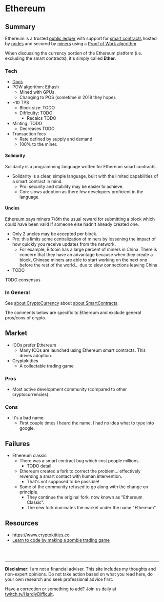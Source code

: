 
# Ethereum

## Summary

Ethereum is a trusted [public ledger](about/PublicLedger.md) with support for [smart contracts](about/SmartContracts.md) hosted by [nodes](about/Nodes.md) and secured by [miners](about/Miners.md) using a [Proof of Work algorithm](about/ProofOfWork.md).

When discussing the currency portion of the Ethereum platform (i.e. excluding the smart contracts), it's simply called **Ether**.

### Tech

 - [Docs](http://www.ethdocs.org/en/latest/)
 - POW algorithm: Ethash
    - Mined with GPUs.
    - Changing to POS (sometime in 2018 they hope).
 - ~10 TPS
   - Block size: TODO
   - Difficulty: TODO
     - Recalcs TODO
 - Minting: TODO
    - Decreases TODO
 - Transaction fees
    - Rate defined by supply and demand.
    - 100% to the miner.

#### Solidarity

Solidarity is a programming language written for Ethereum smart contracts. 

 - Solidarity is a clear, simple language, built with the limited capabilities of a smart contract in mind.
    - Pro: security and stability may be easier to achieve.
    - Con: slows adoption as there few developers proficient in the language.

#### Uncles

Ethereum pays miners 7/8th the usual reward for submitting a block which could have been valid if someone else hadn't already created one.

 - Only 2 uncles may be accepted per block.
 - Pro: this limits some centralization of miners by lessening the impact of how quickly you receive updates from the network.
    - For example, Bitcoin has a large percent of miners in China.  There is concern that they have an advantage because when they create a block, Chinese miners are able to start working on the next one before the rest of the world... due to slow connections leaving China.
 - TODO

TODO consensus

### In General 

See [about CryptoCurrency](about/CryptoCurrency.md) about [about SmartContracts](about/SmartContracts.md).  

The comments below are specific to Ethereum and exclude general pros/cons of crypto.

## Market

 - ICOs prefer Ethereum
   - Many ICOs are launched using Ethereum smart contracts.  This drives adoption.
 - Cryptokitties
   - A collectable trading game

### Pros

 - Most active development community (compared to other cryptocurrencies).

### Cons

 - It's a bad name.
   - First couple times I heard the name, I had no idea what to type into google.

## Failures 

 - Ethereum classic
   - There was a smart contract bug which cost people millions.  
     - TODO detail
   - Ethereum created a fork to correct the problem... effectively reversing a smart contact with human intervention.  
     - That's not supposed to be possible!
   - Some of the community refused to go along with the change on principle.  
     - They continue the original fork, now known as "Ethereum Classic".
     - The new fork dominates the market under the name "Ethereum".

## Resources

- https://www.cryptokitties.co 
- [Learn to code by making a zombie trading game](https://cryptozombies.io/)





<br><br><hr>  **Disclaimer**: I am not a financial adviser.  This site includes my thoughts and non-expert opinions.  Do not take action based on what you read here, do your own research and seek professional advice first.

Have a correction or something to add?  Join us daily at [twitch.tv/HardlyDifficult](http://twitch.tv/HardlyDifficult).